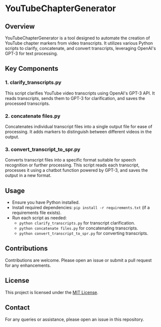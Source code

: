 # YouTubeChapterGenerator

## Overview
YouTubeChapterGenerator is a tool designed to automate the creation of YouTube chapter markers from video transcripts. It utilizes various Python scripts to clarify, concatenate, and convert transcripts, leveraging OpenAI's GPT-3 for text processing.

## Key Components

### 1. clarify_transcripts.py
This script clarifies YouTube video transcripts using OpenAI's GPT-3 API. It reads transcripts, sends them to GPT-3 for clarification, and saves the processed transcripts.

### 2. concatenate files.py
Concatenates individual transcript files into a single output file for ease of processing. It adds markers to distinguish between different videos in the output.

### 3. convert_transcript_to_spr.py
Converts transcript files into a specific format suitable for speech recognition or further processing. This script reads each transcript, processes it using a chatbot function powered by GPT-3, and saves the output in a new format.

## Usage
- Ensure you have Python installed.
- Install required dependencies: `pip install -r requirements.txt` (if a requirements file exists).
- Run each script as needed:
  - `python clarify_transcripts.py` for transcript clarification.
  - `python concatenate files.py` for concatenating transcripts.
  - `python convert_transcript_to_spr.py` for converting transcripts.

## Contributions
Contributions are welcome. Please open an issue or submit a pull request for any enhancements.

## License
This project is licensed under the [MIT License](LICENSE).

## Contact
For any queries or assistance, please open an issue in this repository.
